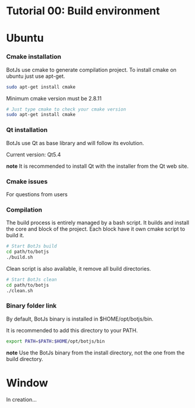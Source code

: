 Tutorial 00: Build environment
==============================

# Ubuntu

### Cmake installation

BotJs use cmake to generate compilation project.
To install cmake on ubuntu just use apt-get.

```bash
sudo apt-get install cmake
```

Minimum cmake version must be 2.8.11

```bash
# Just type cmake to check your cmake version
sudo apt-get install cmake
```

### Qt installation

BotJs use Qt as base library and will follow its evolution.

Current version: Qt5.4

**note** It is recommended to install Qt with the installer from the Qt web site.

### Cmake issues

For questions from users

### Compilation

The build process is entirely managed by a bash script. It builds and install the core and block of the project. Each block have it own cmake script to build it.

```bash
# Start BotJs build
cd path/to/botjs
./build.sh
```

Clean script is also available, it remove all build directories.

```bash
# Start BotJs clean
cd path/to/botjs
./clean.sh
```

### Binary folder link

By default, BotJs binary is installed in $HOME/opt/botjs/bin.

It is recommended to add this directory to your PATH.

```bash
export PATH=$PATH:$HOME/opt/botjs/bin
```

**note** Use the BotJs binary from the install directory, not the one from the build directory.

# Window

In creation...
